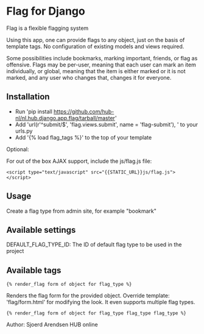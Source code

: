 Flag for Django
=========

Flag is a flexible flagging system

Using this app, one can provide flags to any object, just on the basis of template tags. No configuration of existing models and views required.

Some possibilities include bookmarks, marking important, friends, or flag as offensive.
Flags may be per-user, meaning that each user can mark an item individually, or global, meaning that the item is either marked or it is not marked, and any user who changes that, changes it for everyone.

Installation
------------
- Run 'pip install https://github.com/hub-nl/nl.hub.django.app.flag/tarball/master'
- Add 'url(r'^submit/$', 'flag.views.submit', name = 'flag-submit'), ' to your urls.py
- Add '{% load flag_tags %}' to the top of your template

Optional:

For out of the box AJAX support, include the js/flag.js file:

    <script type="text/javascript" src="{{STATIC_URL}}js/flag.js"></script>

Usage
-----

Create a flag type from admin site, for example "bookmark"

Available settings
------------------

DEFAULT_FLAG_TYPE_ID: The ID of default flag type to be used in the project

Available tags
--------------
    
    {% render_flag form of object for flag_type %}

Renders the flag form for the provided object. Override template: 'flag/form.html' for modifying the look.
It even supports multiple flag types.

    {% render_flag form of object for flag_type flag_type flag_type %}

Author: Sjoerd Arendsen
HUB online